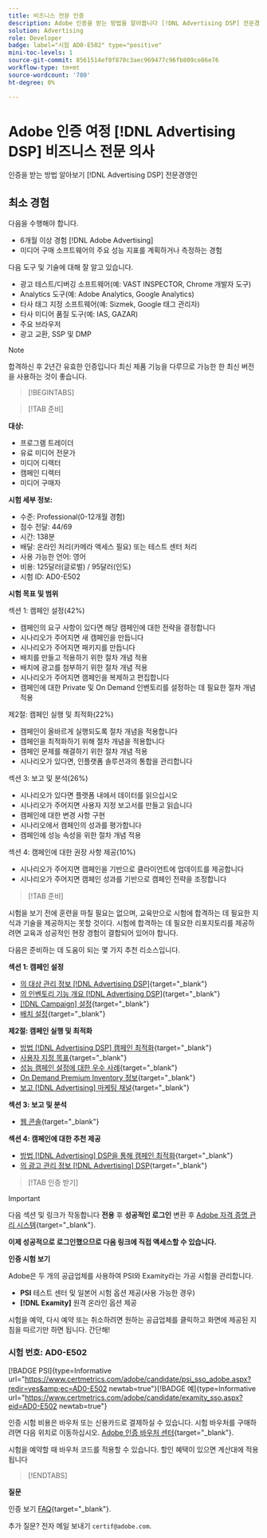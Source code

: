 ```yaml
---
title: 비즈니스 전문 인증
description: Adobe 인증을 받는 방법을 알아봅니다 [!DNL Advertising DSP] 전문경영인
solution: Advertising
role: Developer
badge: label="시험 AD0-E502" type="positive"
mini-toc-levels: 1
source-git-commit: 8561514ef0f870c3aec969477c96fb809ce86e76
workflow-type: tm+mt
source-wordcount: '780'
ht-degree: 0%

---
```


# Adobe 인증 여정 [!DNL Advertising DSP] 비즈니스 전문 의사

인증을 받는 방법 알아보기 [!DNL Advertising DSP] 전문경영인

## 최소 경험

다음을 수행해야 합니다.

* 6개월 이상 경험 [!DNL Adobe Advertising]
* 미디어 구매 소프트웨어의 주요 성능 지표를 계획하거나 측정하는 경험

다음 도구 및 기술에 대해 잘 알고 있습니다.

* 광고 테스트/디버깅 소프트웨어(예: VAST INSPECTOR, Chrome 개발자 도구)
* Analytics 도구(예: Adobe Analytics, Google Analytics)
* 타사 태그 지정 소프트웨어(예: Sizmek, Google 태그 관리자)
* 타사 미디어 품질 도구(예: IAS, GAZAR)
* 주요 브라우저
* 광고 교환, SSP 및 DMP

>[!NOTE]
>
>합격하신 후 2년간 유효한 인증입니다 최신 제품 기능을 다루므로 가능한 한 최신 버전을 사용하는 것이 좋습니다.

>[!BEGINTABS]

>[!TAB 준비]

**대상:**

* 프로그램 트레이더
* 유료 미디어 전문가
* 미디어 디렉터
* 캠페인 디렉터
* 미디어 구매자

**시험 세부 정보:**

* 수준: Professional(0-12개월 경험)
* 점수 전달: 44/69
* 시간: 138분
* 배달: 온라인 처리(카메라 액세스 필요) 또는 테스트 센터 처리
* 사용 가능한 언어: 영어
* 비용: 125달러(글로벌) / 95달러(인도)
* 시험 ID: AD0-E502

**시험 목표 및 범위**

섹션 1: 캠페인 설정(42%)

* 캠페인의 요구 사항이 있다면 해당 캠페인에 대한 전략을 결정합니다
* 시나리오가 주어지면 새 캠페인을 만듭니다
* 시나리오가 주어지면 패키지를 만듭니다
* 배치를 만들고 적용하기 위한 절차 개념 적용
* 배치에 광고를 첨부하기 위한 절차 개념 적용
* 시나리오가 주어지면 캠페인을 복제하고 편집합니다
* 캠페인에 대한 Private 및 On Demand 인벤토리를 설정하는 데 필요한 절차 개념 적용

제2절: 캠페인 실행 및 최적화(22%)

* 캠페인이 올바르게 실행되도록 절차 개념을 적용합니다
* 캠페인을 최적화하기 위해 절차 개념을 적용합니다
* 캠페인 문제를 해결하기 위한 절차 개념 적용
* 시나리오가 있다면, 인플랫폼 솔루션과의 통합을 관리합니다

섹션 3: 보고 및 분석(26%)

* 시나리오가 있다면 플랫폼 내에서 데이터를 읽으십시오
* 시나리오가 주어지면 사용자 지정 보고서를 만들고 읽습니다
* 캠페인에 대한 변경 사항 구현
* 시나리오에서 캠페인의 성과를 평가합니다
* 캠페인에 성능 속성을 위한 절차 개념 적용

섹션 4: 캠페인에 대한 권장 사항 제공(10%)

* 시나리오가 주어지면 캠페인을 기반으로 클라이언트에 업데이트를 제공합니다
* 시나리오가 주어지면 캠페인 성과를 기반으로 캠페인 전략을 조정합니다

>[!TAB 준비]

시험을 보기 전에 훈련을 마칠 필요는 없으며, 교육만으로 시험에 합격하는 데 필요한 지식과 기술을 제공하지는 못할 것이다. 시험에 합격하는 데 필요한 리포지토리를 제공하려면 교육과 성공적인 현장 경험이 결합되어 있어야 합니다.

다음은 준비하는 데 도움이 되는 몇 가지 추천 리소스입니다.

**섹션 1: 캠페인 설정**


* [의 대상 관리 정보 [!DNL Advertising DSP]](https://experienceleague.adobe.com/docs/advertising/dsp/audiences/audience-about.html?lang=en){target="_blank"}
* [의 인벤토리 기능 개요 [!DNL Advertising DSP]](https://experienceleague.adobe.com/docs/advertising/dsp/inventory/inventory-overview.html?lang=en){target="_blank"}
* [[!DNL Campaign] 설정](https://experienceleague.adobe.com/docs/advertising/dsp/campaign-management/campaigns/campaign-settings.html?lang=en){target="_blank"}
* [배치 설정](https://experienceleague.adobe.com/docs/advertising/dsp/campaign-management/placements/placement-settings.html?lang=en){target="_blank"}

**제2절: 캠페인 실행 및 최적화**

* [방법 [!DNL Advertising DSP] 캠페인 최적화](https://experienceleague.adobe.com/docs/advertising/dsp/optimization/optimization-how-dsp-optimizes-campaigns.html?lang=en){target="_blank"}
* [사용자 지정 목표](https://experienceleague.adobe.com/docs/advertising/dsp/optimization/custom-goals/custom-goal-about.html?lang=en){target="_blank"}
* [성능 캠페인 설정에 대한 우수 사례](https://experienceleague.adobe.com/docs/advertising/dsp/optimization/campaign-best-practices-performance.html?lang=en){target="_blank"}
* [On Demand Premium Inventory 정보](https://experienceleague.adobe.com/docs/advertising/dsp/inventory/on-demand/on-demand-inventory-about.html?lang=en){target="_blank"}
* [보고 [!DNL Advertising] 마케팅 채널](https://experienceleague.adobe.com/docs/analytics-learn/tutorials/integrations/ad-cloud/reporting-with-advertising-cloud-marketing-channels.html?lang=en){target="_blank"}

**섹션 3: 보고 및 분석**

* [웹 콘솔](https://experienceleague.adobe.com/docs/experience-manager-65/deploying/configuring/web-console.html?lang=en){target="_blank"}

**섹션 4: 캠페인에 대한 추천 제공**

* [방법 [!DNL Advertising] DSP을 통해 캠페인 최적화](https://experienceleague.adobe.com/docs/advertising/dsp/optimization/optimization-how-dsp-optimizes-campaigns.html?lang=en){target="_blank"}
* [의 광고 관리 정보 [!DNL Advertising] DSP](https://experienceleague.adobe.com/docs/advertising/dsp/campaign-management/ads/ad-about.html?lang=en){target="_blank"}

>[!TAB 인증 받기]

>[!IMPORTANT]
>
>다음 섹션 및 링크가 작동합니다 **전용**  후 **성공적인 로그인** 변환 후 [Adobe 자격 증명 관리 시스템](http://www.certmetrics.com/adobe){target="_blank"}.


**이제 성공적으로 로그인했으므로 다음 링크에 직접 액세스할 수 있습니다.**

**인증 시험 보기**

Adobe은 두 개의 공급업체를 사용하여 PSI와 Examity라는 가공 시험을 관리합니다.

* **PSI** 테스트 센터 및 일본어 시험 옵션 제공(사용 가능한 경우)
* **[!DNL Examity]** 원격 온라인 옵션 제공

시험을 예약, 다시 예약 또는 취소하려면 원하는 공급업체를 클릭하고 화면에 제공된 지침을 따르기만 하면 됩니다. 간단해!

### 시험 번호: AD0-E502

[!BADGE PSI]{type=Informative url="https://www.certmetrics.com/adobe/candidate/psi_sso_adobe.aspx?redir=yes&amp;ec=AD0-E502 newtab=true"}[!BADGE 예]{type=Informative url="https://www.certmetrics.com/adobe/candidate/examity_sso.aspx?eid=AD0-E502 newtab=true"}

인증 시험 비용은 바우처 또는 신용카드로 결제하실 수 있습니다. 시험 바우처를 구매하려면 다음 위치로 이동하십시오. [Adobe 인증 바우처 센터](https://market.xvoucher.com/adobe/global){target="_blank"}.

시험을 예약할 때 바우처 코드를 적용할 수 있습니다. 할인 혜택이 있으면 계산대에 적용됩니다

>[!ENDTABS]

**질문**

인증 보기 [FAQ](https://experienceleague.adobe.com/docs/certification/certification/faq.html?lang=en){target="_blank"}.

추가 질문? 전자 메일 보내기 `certif@adobe.com`.
